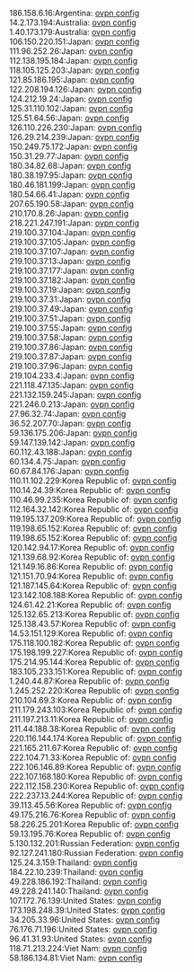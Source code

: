 186.158.6.16:Argentina: [ovpn config](vpn/186_158_6_16.ovpn)  
14.2.173.194:Australia: [ovpn config](vpn/14_2_173_194.ovpn)  
1.40.173.179:Australia: [ovpn config](vpn/1_40_173_179.ovpn)  
106.150.220.151:Japan: [ovpn config](vpn/106_150_220_151.ovpn)  
111.96.252.26:Japan: [ovpn config](vpn/111_96_252_26.ovpn)  
112.138.195.184:Japan: [ovpn config](vpn/112_138_195_184.ovpn)  
118.105.125.203:Japan: [ovpn config](vpn/118_105_125_203.ovpn)  
121.85.186.195:Japan: [ovpn config](vpn/121_85_186_195.ovpn)  
122.208.194.126:Japan: [ovpn config](vpn/122_208_194_126.ovpn)  
124.212.19.24:Japan: [ovpn config](vpn/124_212_19_24.ovpn)  
125.31.110.102:Japan: [ovpn config](vpn/125_31_110_102.ovpn)  
125.51.64.56:Japan: [ovpn config](vpn/125_51_64_56.ovpn)  
126.110.226.230:Japan: [ovpn config](vpn/126_110_226_230.ovpn)  
126.29.214.239:Japan: [ovpn config](vpn/126_29_214_239.ovpn)  
150.249.75.172:Japan: [ovpn config](vpn/150_249_75_172.ovpn)  
150.31.29.77:Japan: [ovpn config](vpn/150_31_29_77.ovpn)  
180.34.82.68:Japan: [ovpn config](vpn/180_34_82_68.ovpn)  
180.38.197.95:Japan: [ovpn config](vpn/180_38_197_95.ovpn)  
180.46.181.199:Japan: [ovpn config](vpn/180_46_181_199.ovpn)  
180.54.66.41:Japan: [ovpn config](vpn/180_54_66_41.ovpn)  
207.65.190.58:Japan: [ovpn config](vpn/207_65_190_58.ovpn)  
210.170.8.26:Japan: [ovpn config](vpn/210_170_8_26.ovpn)  
218.221.247.191:Japan: [ovpn config](vpn/218_221_247_191.ovpn)  
219.100.37.104:Japan: [ovpn config](vpn/219_100_37_104.ovpn)  
219.100.37.105:Japan: [ovpn config](vpn/219_100_37_105.ovpn)  
219.100.37.107:Japan: [ovpn config](vpn/219_100_37_107.ovpn)  
219.100.37.13:Japan: [ovpn config](vpn/219_100_37_13.ovpn)  
219.100.37.177:Japan: [ovpn config](vpn/219_100_37_177.ovpn)  
219.100.37.182:Japan: [ovpn config](vpn/219_100_37_182.ovpn)  
219.100.37.19:Japan: [ovpn config](vpn/219_100_37_19.ovpn)  
219.100.37.31:Japan: [ovpn config](vpn/219_100_37_31.ovpn)  
219.100.37.49:Japan: [ovpn config](vpn/219_100_37_49.ovpn)  
219.100.37.51:Japan: [ovpn config](vpn/219_100_37_51.ovpn)  
219.100.37.55:Japan: [ovpn config](vpn/219_100_37_55.ovpn)  
219.100.37.58:Japan: [ovpn config](vpn/219_100_37_58.ovpn)  
219.100.37.86:Japan: [ovpn config](vpn/219_100_37_86.ovpn)  
219.100.37.87:Japan: [ovpn config](vpn/219_100_37_87.ovpn)  
219.100.37.96:Japan: [ovpn config](vpn/219_100_37_96.ovpn)  
219.104.233.4:Japan: [ovpn config](vpn/219_104_233_4.ovpn)  
221.118.47.135:Japan: [ovpn config](vpn/221_118_47_135.ovpn)  
221.132.159.245:Japan: [ovpn config](vpn/221_132_159_245.ovpn)  
221.246.0.213:Japan: [ovpn config](vpn/221_246_0_213.ovpn)  
27.96.32.74:Japan: [ovpn config](vpn/27_96_32_74.ovpn)  
36.52.207.70:Japan: [ovpn config](vpn/36_52_207_70.ovpn)  
59.136.175.206:Japan: [ovpn config](vpn/59_136_175_206.ovpn)  
59.147.139.142:Japan: [ovpn config](vpn/59_147_139_142.ovpn)  
60.112.43.188:Japan: [ovpn config](vpn/60_112_43_188.ovpn)  
60.134.4.75:Japan: [ovpn config](vpn/60_134_4_75.ovpn)  
60.67.84.176:Japan: [ovpn config](vpn/60_67_84_176.ovpn)  
110.11.102.229:Korea Republic of: [ovpn config](vpn/110_11_102_229.ovpn)  
110.14.24.39:Korea Republic of: [ovpn config](vpn/110_14_24_39.ovpn)  
110.46.99.235:Korea Republic of: [ovpn config](vpn/110_46_99_235.ovpn)  
112.164.32.142:Korea Republic of: [ovpn config](vpn/112_164_32_142.ovpn)  
119.195.137.209:Korea Republic of: [ovpn config](vpn/119_195_137_209.ovpn)  
119.198.65.152:Korea Republic of: [ovpn config](vpn/119_198_65_152.ovpn)  
119.198.65.152:Korea Republic of: [ovpn config](vpn/119_198_65_152.ovpn)  
120.142.94.17:Korea Republic of: [ovpn config](vpn/120_142_94_17.ovpn)  
121.139.68.92:Korea Republic of: [ovpn config](vpn/121_139_68_92.ovpn)  
121.149.16.86:Korea Republic of: [ovpn config](vpn/121_149_16_86.ovpn)  
121.151.70.94:Korea Republic of: [ovpn config](vpn/121_151_70_94.ovpn)  
121.187.145.64:Korea Republic of: [ovpn config](vpn/121_187_145_64.ovpn)  
123.142.108.188:Korea Republic of: [ovpn config](vpn/123_142_108_188.ovpn)  
124.61.42.21:Korea Republic of: [ovpn config](vpn/124_61_42_21.ovpn)  
125.132.65.213:Korea Republic of: [ovpn config](vpn/125_132_65_213.ovpn)  
125.138.43.57:Korea Republic of: [ovpn config](vpn/125_138_43_57.ovpn)  
14.53.151.129:Korea Republic of: [ovpn config](vpn/14_53_151_129.ovpn)  
175.118.100.182:Korea Republic of: [ovpn config](vpn/175_118_100_182.ovpn)  
175.198.199.227:Korea Republic of: [ovpn config](vpn/175_198_199_227.ovpn)  
175.214.95.144:Korea Republic of: [ovpn config](vpn/175_214_95_144.ovpn)  
183.105.233.151:Korea Republic of: [ovpn config](vpn/183_105_233_151.ovpn)  
1.240.44.87:Korea Republic of: [ovpn config](vpn/1_240_44_87.ovpn)  
1.245.252.220:Korea Republic of: [ovpn config](vpn/1_245_252_220.ovpn)  
210.104.69.3:Korea Republic of: [ovpn config](vpn/210_104_69_3.ovpn)  
211.179.243.103:Korea Republic of: [ovpn config](vpn/211_179_243_103.ovpn)  
211.197.213.11:Korea Republic of: [ovpn config](vpn/211_197_213_11.ovpn)  
211.44.188.38:Korea Republic of: [ovpn config](vpn/211_44_188_38.ovpn)  
220.116.144.174:Korea Republic of: [ovpn config](vpn/220_116_144_174.ovpn)  
221.165.211.67:Korea Republic of: [ovpn config](vpn/221_165_211_67.ovpn)  
222.104.71.33:Korea Republic of: [ovpn config](vpn/222_104_71_33.ovpn)  
222.106.146.89:Korea Republic of: [ovpn config](vpn/222_106_146_89.ovpn)  
222.107.168.180:Korea Republic of: [ovpn config](vpn/222_107_168_180.ovpn)  
222.112.158.230:Korea Republic of: [ovpn config](vpn/222_112_158_230.ovpn)  
222.237.13.244:Korea Republic of: [ovpn config](vpn/222_237_13_244.ovpn)  
39.113.45.56:Korea Republic of: [ovpn config](vpn/39_113_45_56.ovpn)  
49.175.216.76:Korea Republic of: [ovpn config](vpn/49_175_216_76.ovpn)  
58.226.25.201:Korea Republic of: [ovpn config](vpn/58_226_25_201.ovpn)  
59.13.195.76:Korea Republic of: [ovpn config](vpn/59_13_195_76.ovpn)  
5.130.132.201:Russian Federation: [ovpn config](vpn/5_130_132_201.ovpn)  
92.127.241.180:Russian Federation: [ovpn config](vpn/92_127_241_180.ovpn)  
125.24.3.159:Thailand: [ovpn config](vpn/125_24_3_159.ovpn)  
184.22.10.239:Thailand: [ovpn config](vpn/184_22_10_239.ovpn)  
49.228.186.192:Thailand: [ovpn config](vpn/49_228_186_192.ovpn)  
49.228.241.140:Thailand: [ovpn config](vpn/49_228_241_140.ovpn)  
107.172.76.139:United States: [ovpn config](vpn/107_172_76_139.ovpn)  
173.198.248.39:United States: [ovpn config](vpn/173_198_248_39.ovpn)  
34.205.33.96:United States: [ovpn config](vpn/34_205_33_96.ovpn)  
76.176.71.196:United States: [ovpn config](vpn/76_176_71_196.ovpn)  
96.41.31.93:United States: [ovpn config](vpn/96_41_31_93.ovpn)  
118.71.213.224:Viet Nam: [ovpn config](vpn/118_71_213_224.ovpn)  
58.186.134.81:Viet Nam: [ovpn config](vpn/58_186_134_81.ovpn)  
